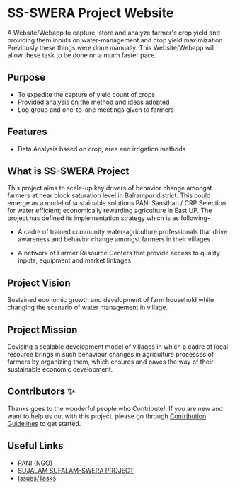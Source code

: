 # SS-SWERA Project Website

A Website/Webapp to capture, store and analyze farmer's crop yield and providing them inputs on water-management and crop yield maximization. Previously these things were done manually. This Website/Webapp will allow these task to be done on a much faster pace.

## Purpose

- To expedite the capture of yield count of crops
- Provided analysis on the method and ideas adopted
- Log group and one-to-one meetings given to farmers

## Features

- Data Analysis based on crop, area and irrigation methods

## What is SS-SWERA Project

This project aims to scale-up key drivers of behavior change amongst farmers at near block saturation level in Balrampur district. This could emerge as a model of sustainable solutions PANI Sansthan / CRP Selection for water efficient; economically rewarding agriculture in East UP. The project has defined its implementation strategy which is as following-  

- A cadre of trained community water-agriculture professionals that drive awareness and behavior change amongst farmers in their villages

- A network of Farmer Resource Centers that provide access to quality inputs, equipment and market linkages

## Project Vision

Sustained economic growth and development of farm household while changing the scenario of water management in village.

## Project Mission

Devising a scalable development model of villages in which a cadre of local resource brings in such behaviour changes in agriculture processes of farmers by organizing them, which ensures and paves the way of their sustainable economic development.

## Contributors ✨

Thanks goes to the wonderful people who Contribute!. If you are new and want to help us out with this project. please go through [Contribution Guidelines](https://github.com/Scaler-Community-Projects/NGO-Farmer-Analysis/blob/master/CONTRIBUTE.md) to get started.

## Useful Links

- [PANI](http://paniindia.in/) (NGO)
- [SUJALAM SUFALAM-SWERA PROJECT](https://sites.google.com/view/ss-swera)
- [Issues/Tasks](https://github.com/Scaler-Community-Projects/NGO-Farmer-Analysis/issues)
